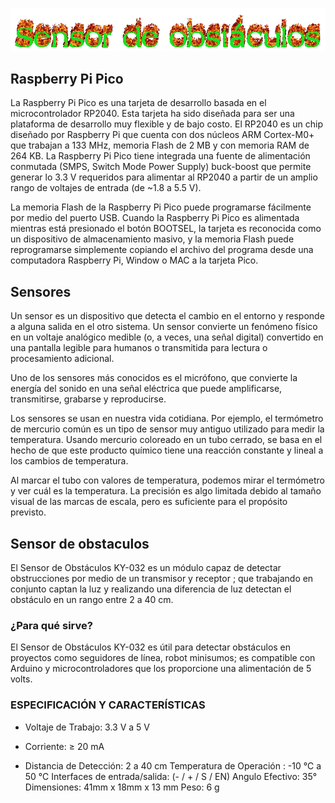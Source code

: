 ![Titulo](cooltext399102852286274.gif)


## Raspberry Pi Pico
La Raspberry Pi Pico es una tarjeta de desarrollo basada en el microcontrolador RP2040. Esta tarjeta ha sido diseñada para ser una plataforma de desarrollo muy flexible y de bajo costo. El RP2040 es un chip diseñado por Raspberry Pi que cuenta con dos núcleos ARM Cortex-M0+ que trabajan a 133 MHz, memoria Flash de 2 MB y con memoria RAM de 264 KB. La Raspberry Pi Pico tiene integrada una fuente de alimentación conmutada (SMPS, Switch Mode Power Supply) buck-boost que permite generar lo 3.3 V requeridos para alimentar al RP2040 a partir de un amplio rango de voltajes de entrada (de ~1.8 a 5.5 V).

La memoria Flash de la Raspberry Pi Pico puede programarse fácilmente por medio del puerto USB. Cuando la Raspberry Pi Pico es alimentada mientras está presionado el botón BOOTSEL, la tarjeta es reconocida como un dispositivo de almacenamiento masivo, y la memoria Flash puede reprogramarse simplemente copiando el archivo del programa desde una computadora Raspberry Pi, Window o MAC a la tarjeta Pico.

## Sensores
Un sensor es un dispositivo que detecta el cambio en el entorno y responde a alguna salida en el otro sistema. Un sensor convierte un fenómeno físico en un voltaje analógico medible (o, a veces, una señal digital) convertido en una pantalla legible para humanos o transmitida para lectura o procesamiento adicional.

Uno de los sensores más conocidos es el micrófono, que convierte la energía del sonido en una señal eléctrica que puede amplificarse, transmitirse, grabarse y reproducirse.

Los sensores se usan en nuestra vida cotidiana. Por ejemplo, el termómetro de mercurio común es un tipo de sensor muy antiguo utilizado para medir la temperatura. Usando mercurio coloreado en un tubo cerrado, se basa en el hecho de que este producto químico tiene una reacción constante y lineal a los cambios de temperatura.

Al marcar el tubo con valores de temperatura, podemos mirar el termómetro y ver cuál es la temperatura. La precisión es algo limitada debido al tamaño visual de las marcas de escala, pero es suficiente para el propósito previsto.

## Sensor de obstaculos
El Sensor de Obstáculos  KY-032 es un módulo capaz de detectar obstrucciones  por medio de un transmisor y receptor ; que trabajando en conjunto captan la luz y realizando una diferencia de luz detectan el obstáculo en un rango entre 2 a 40 cm.

### ¿Para qué sirve?

El Sensor de Obstáculos KY-032 es útil para detectar obstáculos en proyectos como seguidores de línea, robot minisumos; es compatible con Arduino y microcontroladores que los proporcione una alimentación de 5 volts.

### ESPECIFICACIÓN Y CARACTERÍSTICAS

+ Voltaje de Trabajo: 3.3 V a 5 V
- Corriente:  ≥ 20 mA
* Distancia de Detección:  2  a 40 cm
Temperatura de Operación :  -10 ℃   a  50 ℃
Interfaces de entrada/salida:  (- / + / S / EN)
Angulo Efectivo:  35°
Dimensiones: 41mm x 18mm x 13 mm
Peso: 6 g
